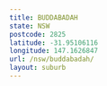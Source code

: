 ```yaml
---
title: BUDDABADAH
state: NSW
postcode: 2825
latitude: -31.95106116
longitude: 147.1626847
url: /nsw/buddabadah/
layout: suburb
---
```

